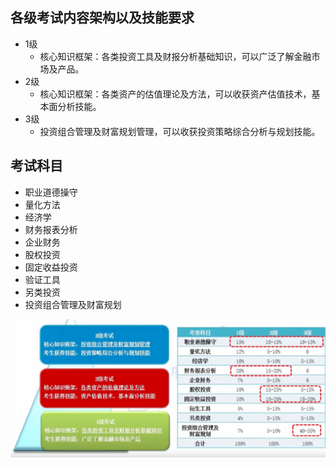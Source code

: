 ## 各级考试内容架构以及技能要求

* 1级
  * 核心知识框架：各类投资工具及财报分析基础知识，可以广泛了解金融市场及产品。
* 2级 
  * 核心知识框架：各类资产的估值理论及方法，可以收获资产估值技术，基本面分析技能。
* 3级
  * 投资组合管理及财富规划管理，可以收获投资策略综合分析与规划技能。

## 考试科目
- 职业道德操守
- 量化方法
- 经济学
- 财务报表分析
- 企业财务
- 股权投资
- 固定收益投资
- 验证工具
- 另类投资
- 投资组合管理及财富规划

![技能图](/assets/CFA考试课程和技能.png)

